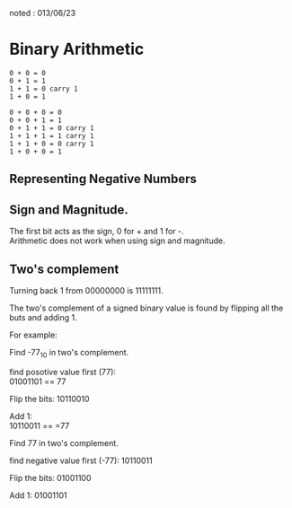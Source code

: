 noted : 013/06/23

# Binary Arithmetic

```
0 + 0 = 0
0 + 1 = 1
1 + 1 = 0 carry 1
1 + 0 = 1
```

```
0 + 0 + 0 = 0
0 + 0 + 1 = 1
0 + 1 + 1 = 0 carry 1
1 + 1 + 1 = 1 carry 1
1 + 1 + 0 = 0 carry 1
1 + 0 + 0 = 1
```

## Representing Negative Numbers

## Sign and Magnitude.

The first bit acts as the sign, 0 for + and 1 for -.  
Arithmetic does not work when using sign and magnitude.

## Two's complement
Turning back 1 from 00000000 is 11111111.  
  
The two's complement of a signed binary value is found by flipping all the buts and adding 1.

For example:

Find -77<sub>10</sub> in two's complement.

find posotive value first (77):  
01001101 == 77  
  
Flip the bits:
10110010  
  
Add 1:  
10110011 == =77  
  
  
Find 77 in two's complement.  
  
find negative value first (-77):
10110011  
  
Flip the bits:
01001100  
  
Add 1:
01001101